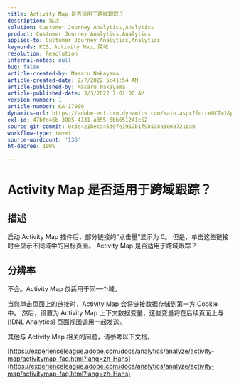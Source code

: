 ```yaml
---
title: Activity Map 是否适用于跨域跟踪？
description: 描述
solution: Customer Journey Analytics,Analytics
product: Customer Journey Analytics,Analytics
applies-to: Customer Journey Analytics,Analytics
keywords: KCS、Activity Map、跨域
resolution: Resolution
internal-notes: null
bug: false
article-created-by: Masaru Nakayama
article-created-date: 2/7/2022 5:41:54 AM
article-published-by: Masaru Nakayama
article-published-date: 3/3/2022 7:01:00 AM
version-number: 1
article-number: KA-17909
dynamics-url: https://adobe-ent.crm.dynamics.com/main.aspx?forceUCI=1&pagetype=entityrecord&etn=knowledgearticle&id=a7d676a3-d887-ec11-93b0-002248083412
exl-id: 47bfd46b-3085-4131-a355-6bb651241c52
source-git-commit: 0c3e421beca46d9fe1952b1f98538a50697216a0
workflow-type: tm+mt
source-wordcount: '136'
ht-degree: 100%

---
```


# Activity Map 是否适用于跨域跟踪？

## 描述

启动 Activity Map 插件后，部分链接的“点击量”显示为 0。 但是，单击这些链接时会显示不同域中的目标页面。 Activity Map 是否适用于跨域跟踪？

## 分辨率


不会。Activity Map 仅适用于同一个域。

当您单击页面上的链接时，Activity Map 会将链接数据存储到第一方 Cookie 中。 然后，设置为 Activity Map 上下文数据变量，这些变量将在后续页面上与 [!DNL Analytics] 页面视图调用一起发送。

其他与 Activity Map 相关的问题，请参考以下文档。

[https://experienceleague.adobe.com/docs/analytics/analyze/activity-map/activitymap-faq.html?lang=zh-Hans](https://experienceleague.adobe.com/docs/analytics/analyze/activity-map/activitymap-faq.html?lang=zh-Hans)

